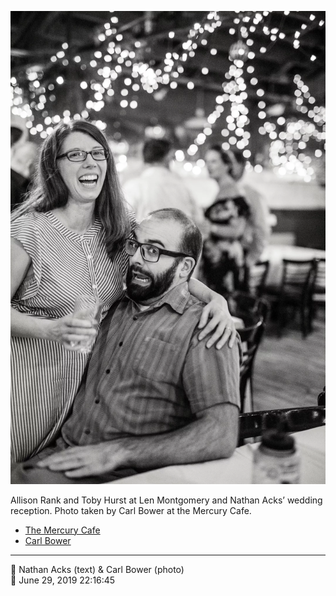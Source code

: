 ![Allison Rank and Toby Hurst](assets/0fafd0147d8df487f6b5788ee6da96d9.webp)

Allison Rank and Toby Hurst at Len Montgomery and Nathan Acks’ wedding reception. Photo taken by Carl Bower at the Mercury Cafe.

* [The Mercury Cafe](http://mercurycafe.com)
* [Carl Bower](https://carlbowerphotos.com)

- - - -

<span aria-hidden="true">👥</span> Nathan Acks (text) & Carl Bower (photo)  
<span aria-hidden="true">📅</span> June 29, 2019 22:16:45
